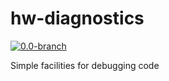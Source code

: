 # hw-diagnostics
[![0.0-branch](https://circleci.com/gh/haskell-works/hw-diagnostics/tree/0.0-branch.svg?style=svg)](https://circleci.com/gh/haskell-works/hw-diagnostics/tree/0.0-branch)

Simple facilities for debugging code
